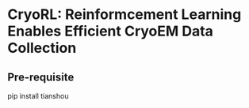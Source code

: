 # CryoRL: Reinformcement Learning Enables Efficient CryoEM Data Collection

## Pre-requisite
pip install tianshou
